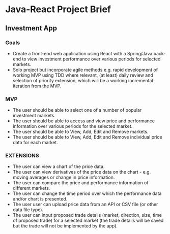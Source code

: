 # Java-React Project Brief


## Investment App

### Goals

* Create a front-end web application using React with a Spring/Java back-end to view investment performance over various periods for selected markets.
* Solo project but incorporate agile methods e.g. rapid development of working MVP using TDD where relevant, (at least) daily review and selection of priority extension, which will be a working incremental iteration from the MVP.


### MVP

* The user should be able to select one of a number of popular investment markets.
* The user should be able to access and view price and performance information over various periods for the selected market.
* The user should be able to View, Add, Edit and Remove markets.
* The user should be able to View, Add, Edit and Remove individual price data for each market.

### EXTENSIONS

* The user can view a chart of the price data.
* The user can view derivatives of the price data on the chart - e.g. moving averages or change in price information.
* The user can compare the price and performance information of different markets.
* The user can change the time period over which the performance data and/or chart is presented.
* The user user can upload price data from an API or CSV file (or other data file type).
* The user can input proposed trade details (market, direction, size, time of proposed trade) for a selected market (the trade details will be saved but the trade will not be implemented by the app).
